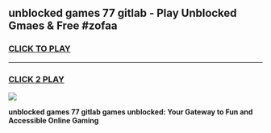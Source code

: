 
## unblocked games 77 gitlab - Play Unblocked Gmaes & Free #zofaa
<h3>
<a href="https://news.freeplayer.one?title=unblocked_games_77_gitlab&ref=03M">CLICK TO PLAY</a></h3>
<hr>

<h3>
<a href="https://news.freeplayer.one?title=unblocked_games_77_gitlab&ref=03M">CLICK 2 PLAY</a>
  
</h3>

<a href="https://news.freeplayer.one?title=unblocked_games_77_gitlab&ref=03M"><img src="https://clearcache.store/games.png"></a>


**unblocked games 77 gitlab games unblocked: Your Gateway to Fun and Accessible Online Gaming**
